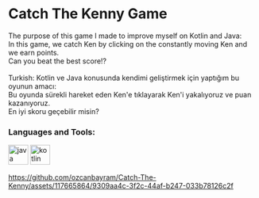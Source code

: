 # Catch The Kenny Game
The purpose of this game I made to improve myself on Kotlin and Java: <br>
In this game, we catch Ken by clicking on the constantly moving Ken and we earn points. <br>
Can you beat the best score!? <br>
<br> 
Turkish: Kotlin ve Java konusunda kendimi geliştirmek için yaptığım bu oyunun amacı: <br>
Bu oyunda sürekli hareket eden Ken'e tıklayarak Ken'i yakalıyoruz ve puan kazanıyoruz. <br>
En iyi skoru geçebilir misin? <br>

<h3 align="left">Languages ​​and Tools:</h3>
<img src = "https://raw.githubusercontent.com/devicons /devicon/master/icons/java/java-original.svg" alt = "java" width = "40" height = "40"/>
<img src = "https://logo-download.com/wp-content/data/images/png/Kotlin-logo.png" alt = "kotlin" width = "40" height = "40"/>

https://github.com/ozcanbayram/Catch-The-Kenny/assets/117665864/9309aa4c-3f2c-44af-b247-033b78126c2f
